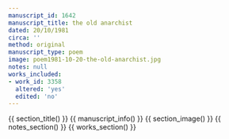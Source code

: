 ```yaml
---
manuscript_id: 1642
manuscript_title: the old anarchist
dated: 20/10/1981
circa: ''
method: original
manuscript_type: poem
image: poem1981-10-20-the-old-anarchist.jpg
notes: null
works_included:
- work_id: 3358
  altered: 'yes'
  edited: 'no'
---
```


{{ section_title() }}
{{ manuscript_info() }}
{{ section_image() }}
{{ notes_section() }}
{{ works_section() }}
